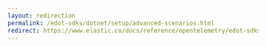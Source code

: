 ```yaml
---
layout: redirection
permalink: /edot-sdks/dotnet/setup/advanced-scenarios.html
redirect: https://www.elastic.co/docs/reference/opentelemetry/edot-sdks/dotnet/setup/advanced-scenarios
---
```

